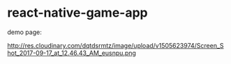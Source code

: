 # react-native-game-app

demo page:

http://res.cloudinary.com/dqtdsrmtz/image/upload/v1505623974/Screen_Shot_2017-09-17_at_12.46.43_AM_eusnpu.png
